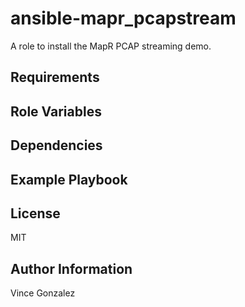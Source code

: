 ansible-mapr_pcapstream
=========

A role to install the MapR PCAP streaming demo.

Requirements
------------

Role Variables
--------------

Dependencies
------------


Example Playbook
----------------

License
-------

MIT

Author Information
------------------

Vince Gonzalez
